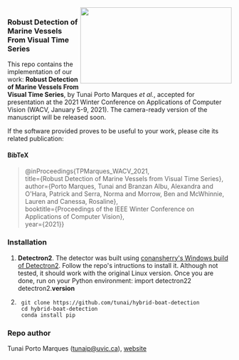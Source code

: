 <img height="171px" width="340px" align="right" src="https://i.imgur.com/r7IpzX8.jpg">  

### Robust Detection of Marine Vessels From Visual Time Series

This repo contains the implementation of our work: **Robust Detection of Marine Vessels From Visual Time Series**, by Tunai Porto Marques *et al.*, accepted for presentation at the 2021 Winter Conference on Applications of Computer Vision (WACV, January 5-9, 2021). The camera-ready version of the manuscript will be released soon. 

If the software provided proves to be useful to your work, please cite its related publication: 

#### BibTeX

>    @inProceedings{TPMarques_WACV_2021,    
>      title={Robust Detection of Marine Vessels from Visual Time Series},    
>      author={Porto Marques, Tunai and Branzan Albu, Alexandra and O'Hara, Patrick and Serra, Norma and Morrow, Ben and McWhinnie, Lauren and Canessa, Rosaline},    
>      booktitle={Proceedings of the IEEE Winter Conference on Applications of Computer Vision},      
>      year={2021}}

### Installation

1. **Detectron2**. The detector was built using [conansherry's Windows build of Detectron2](https://github.com/conansherry/detectron2). Follow the repo's intructions to install it. Although not tested, it should work with the original Linux version. Once you are done, run on your Python environment: 
        import detectron22
        detectron2.__version__

2.
        git clone https://github.com/tunai/hybrid-boat-detection
        cd hybrid-boat-detection
        conda install pip
        



### Repo author

Tunai Porto Marques (tunaip@uvic.ca), [website](https://www.tunaimarques.com) 



